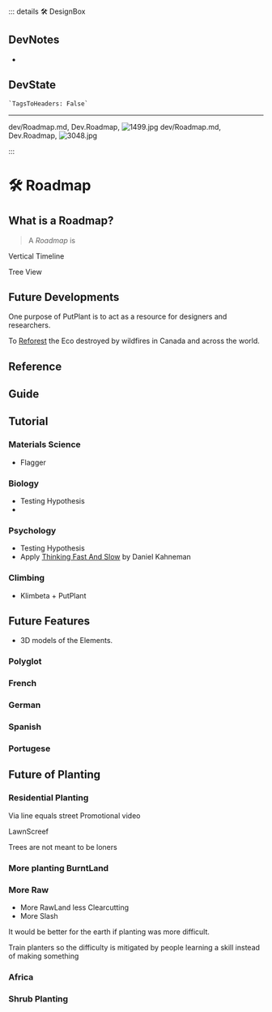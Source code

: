 ::: details 🛠 <dev>DesignBox</dev>

## DevNotes

-

## DevState

```py
`TagsToHeaders: False`
```

---

dev/Roadmap.md, <dev>Dev.Roadmap</dev>, ![1499.jpg](/PaperPhoto/1499.jpg)
dev/Roadmap.md, <dev>Dev.Roadmap</dev>, ![3048.jpg](/PaperPhoto/3048.jpg)

:::

# 🛠 Roadmap

## What is a Roadmap?

> A *Roadmap* is

Vertical Timeline

Tree View

## Future Developments

One purpose of PutPlant is to act as a resource for designers and researchers.

To [Reforest](https://www.lasy.gov.pl/en/information/news/a-forest-is-much-more-than-a-plantation) the Eco destroyed by wildfires in Canada and across the world.

## Reference

## Guide

## Tutorial

### Materials Science

- Flagger

### Biology

- Testing Hypothesis
-

### Psychology

- Testing Hypothesis
- Apply [Thinking Fast And Slow]() by Daniel Kahneman

### Climbing

- Klimbeta + PutPlant

## Future Features

- 3D models of the Elements.

### Polyglot

### French

### German

### Spanish

### Portugese

## Future of Planting

### Residential Planting

Via line equals street
Promotional video

LawnScreef

Trees are not meant to be loners

### More planting BurntLand

### More Raw

- More RawLand less Clearcutting
- More Slash

It would be better for the earth if planting was more difficult.

Train planters so the difficulty is mitigated by people learning a skill instead of making something

### Africa

### Shrub Planting
